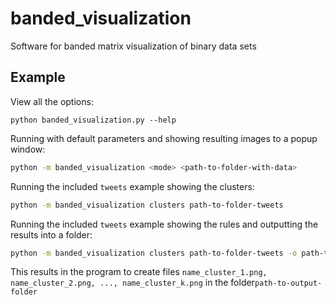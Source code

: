 # banded_visualization
Software for banded matrix visualization of binary data sets

## Example ##

View all the options:

```
python banded_visualization.py --help
```

Running with default parameters and showing resulting images to a popup window:

```bash
python -m banded_visualization <mode> <path-to-folder-with-data>
```
Running the included `tweets` example showing the clusters:

```bash
python -m banded_visualization clusters path-to-folder-tweets 
```
Running the included `tweets` example showing the rules and outputting the results into a folder:

```bash
python -m banded_visualization clusters path-to-folder-tweets -o path-to-output-folder/name
```
This results in the program to create files `name_cluster_1.png, name_cluster_2.png, ..., name_cluster_k.png` in the folder`path-to-output-folder`
